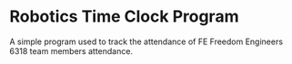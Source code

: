 # Robotics Time Clock Program
A simple program used to track the attendance of FE Freedom Engineers 6318 team members attendance.
